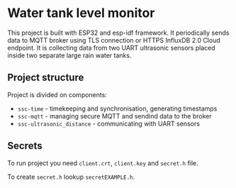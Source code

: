 # Water tank level monitor

This project is built with ESP32 and esp-idf framework. It periodically sends data to MQTT broker using TLS connection or HTTPS InfluxDB 2.0 Cloud endpoint. It is collecting data from two UART ultrasonic sensors placed inside two separate large rain water tanks.

## Project structure

Project is divided on components: 

* `ssc-time` - timekeeping and synchronisation, generating timestamps
* `ssc-mqtt` - managing secure MQTT and sendind data to the broker
* `ssc-ultrasonic_distance` - communicating with UART sensors

## Secrets

To run project you need `client.crt`, `client.key` and `secret.h` file. 

To create `secret.h` lookup `secretEXAMPLE.h`.
